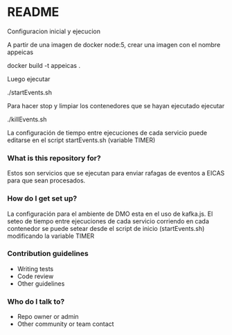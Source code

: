 # README #

Configuracion inicial y ejecucion

A partir de una imagen de docker node:5, crear una imagen con el nombre appeicas

docker build -t appeicas .

Luego ejecutar

./startEvents.sh

Para hacer stop y limpiar los contenedores que se hayan ejecutado ejecutar

./killEvents.sh

La configuración de tiempo entre ejecuciones de cada servicio puede editarse en el script startEvents.sh (variable TIMER)

### What is this repository for? ###

Estos son servicios que se ejecutan para enviar rafagas de eventos a EICAS para que sean procesados. 

### How do I get set up? ###

La configuración para el ambiente de DMO esta en el uso de kafka.js.
El seteo de tiempo entre ejecuciones de cada servicio corriendo en cada contenedor se puede setear desde el script de inicio (startEvents.sh) modificando la variable TIMER


### Contribution guidelines ###

* Writing tests
* Code review
* Other guidelines

### Who do I talk to? ###

* Repo owner or admin
* Other community or team contact